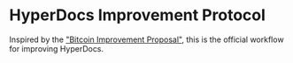 # HyperDocs Improvement Protocol

Inspired by the ["Bitcoin Improvement Proposal"](https://github.com/bitcoin/bips/blob/main/bip-0002.mediawiki), this is the official workflow for improving HyperDocs.